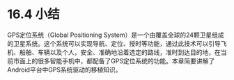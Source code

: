 # 16.4 小结

GPS定位系统（Global Positioning System）是一个由覆盖全球的24颗卫星组成的卫星系统。这个系统可以实现导航、定位、授时等功能，通过此技术可以引导飞机、船舶、车辆以及个人，安全、准确地沿着选定的路线，准时到达目的地，在当前市面上的很多智能手机中，都配备了GPS定位系统的功能。本章简要讲解了Android平台中GPS系统驱动的移植知识。
